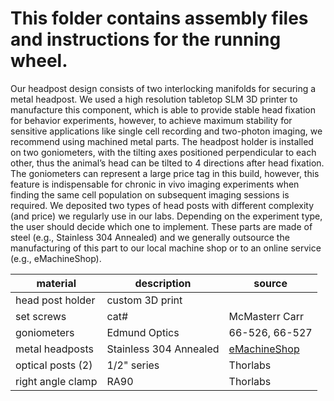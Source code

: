 # This folder contains assembly files and instructions for the running wheel. 

Our headpost design consists of two interlocking manifolds for securing a metal headpost. We used a high resolution tabletop SLM 3D printer to manufacture this component, which is able to provide stable head fixation for behavior experiments, however, to achieve maximum stability for sensitive applications like single cell recording and two-photon imaging, we recommend using machined metal parts. The headpost holder is installed on two goniometers, with the tilting axes positioned perpendicular to each other, thus the animal’s head can be tilted to 4 directions after head fixation. The goniometers can represent a large price tag in this build, however, this feature is indispensable for chronic in vivo imaging experiments when finding the same cell population on subsequent imaging sessions is required. We deposited two types of head posts with different complexity (and price) we regularly use in our labs. Depending on the experiment type, the user should decide which one to implement. These parts are made of steel (e.g., Stainless 304 Annealed) and we generally outsource the manufacturing of this part to our local machine shop or to an online service (e.g., eMachineShop).

| material | description | source |
| -------- | ----------- | ------ |
| head post holder | custom 3D print | |
|set screws| cat# | McMasterr Carr|
|goniometers| Edmund Optics | 66-526, 66-527 |
| metal headposts | Stainless 304 Annealed| [eMachineShop](https://www.emachineshop.com/)|
| optical posts (2) | 1/2" series| Thorlabs|
|right angle clamp| RA90| Thorlabs|
